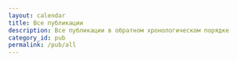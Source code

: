 ```yaml
---
layout: calendar
title: Все публикации
description: Все публикации в обратном хронологическом порядке
category_id: pub
permalink: /pub/all
---
```

